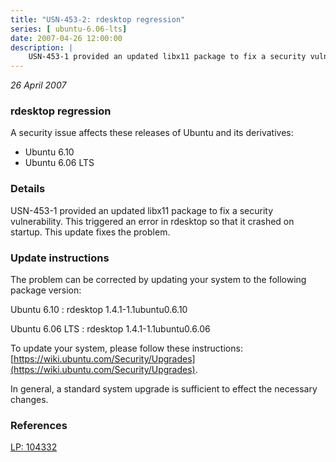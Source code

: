 ```yaml
---
title: "USN-453-2: rdesktop regression"
series: [ ubuntu-6.06-lts]
date: 2007-04-26 12:00:00
description: |
    USN-453-1 provided an updated libx11 package to fix a security vulnerability. This triggered an error in rdesktop so that it crashed on startup. This update fixes the problem.
--- 
```

 
 

*26 April 2007*

### rdesktop regression

A security issue affects these releases of Ubuntu and its derivatives:

* Ubuntu 6.10
* Ubuntu 6.06 LTS

### Details

USN-453-1 provided an updated libx11 package to fix a security vulnerability. This triggered an error in rdesktop so that it crashed on startup. This update fixes the problem.

### Update instructions

The problem can be corrected by updating your system to the following package version:

Ubuntu 6.10
 : rdesktop <span>1.4.1-1.1ubuntu0.6.10</span>

Ubuntu 6.06 LTS
 : rdesktop <span>1.4.1-1.1ubuntu0.6.06</span>

To update your system, please follow these instructions: [https://wiki.ubuntu.com/Security/Upgrades](https://wiki.ubuntu.com/Security/Upgrades).

In general, a standard system upgrade is sufficient to effect the necessary changes.

### References

 
 [LP: 104332](https://launchpad.net/bugs/104332)
 

